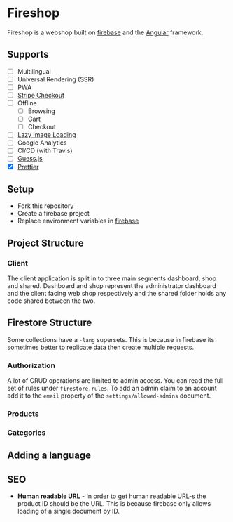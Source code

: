 # Fireshop

Fireshop is a webshop built on [firebase](https://firebase.google.com/) and
the [Angular](https://angular.io/) framework.

## Supports

- [ ] Multilingual
- [ ] Universal Rendering (SSR)
- [ ] PWA
- [ ] [Stripe Checkout](https://stripe.com/docs)
- [ ] Offline
  - [ ] Browsing
  - [ ] Cart
  - [ ] Checkout
- [ ] [Lazy Image Loading](https://github.com/Jaspero/ng-image-preload)
- [ ] Google Analytics
- [ ] CI/CD (with Travis)
- [ ] [Guess.js](https://github.com/guess-js)
- [x] [Prettier](https://github.com/prettier/prettier)

## Setup

- Fork this repository
- Create a firebase project
- Replace environment variables in [firebase](https://firebase.google.com/docs/functions/config-env)

## Project Structure

### Client

The client application is split in to three main segments dashboard, shop and shared.
Dashboard and shop represent the administrator dashboard and the client facing web shop
respectively and the shared folder holds any code shared between the two.

## Firestore Structure

Some collections have a `-lang` supersets. This is because in firebase its sometimes better to replicate
data then create multiple requests.

### Authorization

A lot of CRUD operations are limited to admin access. You can read the full set of rules under `firestore.rules`.
To add an admin claim to an account add it to the `email` property of the `settings/allowed-admins` document.

### Products

### Categories

## Adding a language

## SEO

- **Human readable URL** - In order to get human readable URL-s the product ID should be the URL.
  This is because firebase only allows loading of a single document by ID.
